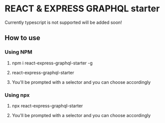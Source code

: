 # REACT & EXPRESS GRAPHQL starter

Currently typescript is not supported will be added soon!

## How to use

### Using NPM

1. npm i react-express-graphql-starter -g

2. react-express-graphql-starter

3. You'll be prompted with a selector and you can choose accordingly

### Using npx

1. npx react-express-graphql-starter

2. You'll be prompted with a selector and you can choose accordingly
